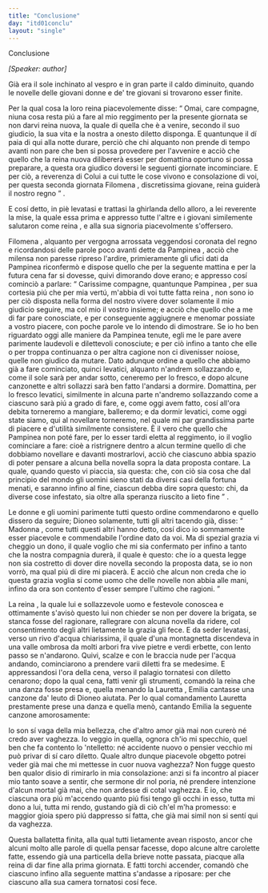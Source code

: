 ```yaml
---
title: "Conclusione"
day: "itd01conclu"
layout: "single"
---
```

<html>
 <head>
 </head>
 <body>
  <div id="d01conclu" type="conclusion" who="author">
   <head>
    Conclusione
   </head>
   <p>
    <i>
     [Speaker: author]
    </i>
   </p>
   <p>
    <milestone id="p01970001"/>
    Gi&agrave; era il sole inchinato al vespro e in gran parte il caldo diminuito, quando le novelle delle giovani donne e de' tre giovani si trovarono esser finite.
   </p>
   <p>
    <milestone id="p01970002"/>
    Per la qual cosa la loro
    <name persref="pampinea" type="person">
     reina
    </name>
    piacevolemente disse:
    <q direct="unspecified" who="pampinea">
     Omai, care compagne, niuna cosa resta pi&uacute; a fare al mio reggimento per la presente giornata se non darvi reina nuova, la quale di quella che &egrave; a venire, secondo il suo giudicio, la sua vita e la nostra a onesto diletto disponga. E quantunque il d&iacute; paia di qui alla notte durare, perci&ograve; che chi alquanto non prende di tempo avanti non pare che ben si possa provedere per l'avvenire e acci&ograve; che quello che la reina nuova diliberer&agrave; esser per domattina oportuno si possa preparare, a questa ora giudico doversi le seguenti giornate incominciare.
     <milestone id="p01970003"/>
     E per ci&ograve;, a reverenza di Colui a cui tutte le cose vivono e consolazione di voi, per questa seconda giornata
     <name persref="filomena" type="person">
      Filomena
     </name>
     , discretissima giovane, reina guider&agrave; il nostro regno
    </q>
    .
   </p>
   <p>
    <milestone id="p01970004"/>
    E cos&iacute; detto, in pi&egrave; levatasi e trattasi la ghirlanda dello alloro, a lei reverente la mise, la quale essa prima e appresso tutte l'altre e i giovani similemente salutaron come
    <name persref="filomena" type="person">
     reina
    </name>
    , e alla sua signoria piacevolmente s'offersero.
   </p>
   <p>
    <milestone id="p01970005"/>
    <name persref="filomena" type="person">
     Filomena
    </name>
    , alquanto per vergogna arrossata veggendosi coronata del regno e ricordandosi delle parole poco avanti dette da
    <name persref="pampinea" type="person">
     Pampinea
    </name>
    , acci&ograve; che milensa non paresse ripreso l'ardire, primieramente gli ufici dati da
    <name persref="pampinea" type="person">
     Pampinea
    </name>
    riconferm&ograve; e dispose quello che per la seguente mattina e per la futura cena far si dovesse, quivi dimorando dove erano; e appresso cos&iacute; cominci&ograve; a parlare:
    <milestone id="p01970006"/>
    <q direct="unspecified" who="filomena">
     Carissime compagne, quantunque
     <name persref="pampinea" type="person">
      Pampinea
     </name>
     , per sua cortesia pi&uacute; che per mia vert&uacute;, m'abbia di voi tutte fatta
     <name persref="filomena" type="person">
      reina
     </name>
     , non sono io per ci&ograve; disposta nella forma del nostro vivere dover solamente il mio giudicio seguire, ma col mio il vostro insieme; e acci&ograve; che quello che a me di far pare conosciate, e per conseguente aggiugnere e menomar possiate a vostro piacere, con poche parole ve lo intendo di dimostrare.
     <milestone id="p01970007"/>
     Se io ho ben riguardato oggi alle maniere da
     <name persref="pampinea" type="person">
      Pampinea
     </name>
     tenute, egli me le pare avere parimente laudevoli e dilettevoli conosciute; e per ci&ograve; infino a tanto che elle o per troppa continuanza o per altra cagione non ci divenisser noiose, quelle non giudico da mutare.
     <milestone id="p01970008"/>
     Dato adunque ordine a quello che abbiamo gi&agrave; a fare cominciato, quinci levatici, alquanto n'andrem sollazzando e, come il sole sar&agrave; per andar sotto, ceneremo per lo fresco, e dopo alcune canzonette e altri sollazzi sar&agrave; ben fatto l'andarsi a dormire.
     <milestone id="p01970009"/>
     Domattina, per lo fresco levatici, similmente in alcuna parte n'andremo sollazzando come a ciascuno sar&agrave; pi&uacute; a grado di fare, e, come oggi avem fatto, cos&iacute; all'ora debita torneremo a mangiare, balleremo; e da dormir levatici, come oggi state siamo, qui al novellare torneremo, nel quale mi par grandissima parte di piacere e d'utilit&agrave; similmente consistere.
     <milestone id="p01970010"/>
     &Egrave; il vero che quello che
     <name persref="pampinea" type="person">
      Pampinea
     </name>
     non pot&eacute; fare, per lo esser tardi eletta al reggimento, io il voglio cominciare a fare: cio&egrave; a ristrignere dentro a alcun termine quello di che dobbiamo novellare e davanti mostrarlovi, acci&ograve; che ciascuno abbia spazio di poter pensare a alcuna bella novella sopra la data proposta contare. La quale, quando questo vi piaccia, sia questa: che, con ci&ograve; sia cosa che dal principio del mondo gli uomini sieno stati da diversi casi della fortuna menati, e saranno infino al fine, ciascun debba dire sopra questo:
     <milestone id="p01970011"/>
     <seg type="topic">
      chi, da diverse cose infestato, sia oltre alla speranza riuscito a lieto fine
     </seg>
    </q>
    .
   </p>
   <p>
    <milestone id="p01970012"/>
    Le donne e gli uomini parimente tutti questo ordine commendarono e quello dissero da seguire;
    <name persref="dioneo" type="person">
     Dioneo
    </name>
    solamente, tutti gli altri tacendo gi&agrave;, disse:
    <q direct="unspecified" who="dioneo">
     <name persref="filomena" type="person">
      Madonna
     </name>
     , come tutti questi altri hanno detto, cos&iacute; dico io sommamente esser piacevole e commendabile l'ordine dato da voi. Ma di spezial grazia vi cheggio un dono, il quale voglio che mi sia confermato per infino a tanto che la nostra compagnia durer&agrave;, il quale &egrave; questo: che io a questa legge non sia costretto di dover dire novella secondo la proposta data, se io non vorr&ograve;, ma qual pi&uacute; di dire mi piacer&agrave;.
     <milestone id="p01970013"/>
     E acci&ograve; che alcun non creda che io questa grazia voglia s&iacute; come uomo che delle novelle non abbia alle mani, infino da ora son contento d'esser sempre l'ultimo che ragioni.
    </q>
   </p>
   <p>
    <milestone id="p01970014"/>
    La
    <name persref="filomena" type="person">
     reina
    </name>
    , la quale lui e sollazzevole uomo e festevole conoscea e ottimamente s'avis&ograve; questo lui non chieder se non per dovere la brigata, se stanca fosse del ragionare, rallegrare con alcuna novella da ridere, col consentimento degli altri lietamente la grazia gli fece.
    <milestone id="p01970015"/>
    E da seder levatasi, verso un
    <name placeref="rivo-c01" type="place">
     rivo
    </name>
    d'acqua chiarissima, il quale d'una
    <name placeref="montagnetta-c01" type="place">
     montagnetta
    </name>
    discendeva in una
    <name placeref="valle-c01" type="place">
     valle ombrosa
    </name>
    da molti arbori fra vive pietre e verdi erbette, con lento passo se n'andarono. Quivi, scalze e con le braccia nude per l'acqua andando, cominciarono a prendere varii diletti fra se medesime.
    <milestone id="p01970016"/>
    E appressandosi l'ora della cena, verso il
    <name placeref="palagiobrigata-01" type="place">
     palagio
    </name>
    tornatesi con diletto cenarono; dopo la qual cena, fatti venir gli strumenti, comand&ograve; la reina che una danza fosse presa e, quella menando la
    <name persref="lauretta" type="person">
     Lauretta
    </name>
    ,
    <name persref="emilia" type="person">
     Emilia
    </name>
    cantasse una canzone da' leuto di
    <name persref="dioneo" type="person">
     Dioneo
    </name>
    aiutata.
    <milestone id="p01970017"/>
    Per lo qual comandamento
    <name persref="lauretta" type="person">
     Lauretta
    </name>
    prestamente prese una danza e quella men&ograve;, cantando
    <name persref="emilia" type="person">
     Emilia
    </name>
    la seguente canzone amorosamente:
   </p>
   <div3 type="song" who="emilia">
    <lg>
     <milestone id="p01970018"/>
     <l>
      Io son s&iacute; vaga della mia bellezza,
     </l>
     <l>
      che d'altro amor gi&agrave; mai
     </l>
     <l>
      non curer&ograve; n&eacute; credo aver vaghezza.
     </l>
    </lg>
    <lg>
     <milestone id="p01970019"/>
     <l>
      Io veggio in quella, ognora ch'io mi specchio,
     </l>
     <l>
      quel ben che fa contento lo 'ntelletto:
     </l>
     <l>
      n&eacute; accidente nuovo o pensier vecchio
     </l>
     <l>
      mi pu&ograve; privar di s&iacute; caro diletto.
     </l>
     <l>
      Quale altro dunque piacevole obgetto
     </l>
     <l>
      potrei veder gi&agrave; mai
     </l>
     <l>
      che mi mettesse in cuor nuova vaghezza?
     </l>
    </lg>
    <lg>
     <milestone id="p01970020"/>
     <l>
      Non fugge questo ben qualor disio
     </l>
     <l>
      di rimirarlo in mia consolazione:
     </l>
     <l>
      anzi si fa incontro al piacer mio
     </l>
     <l>
      tanto soave a sentir, che sermone
     </l>
     <l>
      dir nol poria, n&eacute; prendere intenzione
     </l>
     <l>
      d'alcun mortal gi&agrave; mai,
     </l>
     <l>
      che non ardesse di cotal vaghezza.
     </l>
    </lg>
    <lg>
     <milestone id="p01970021"/>
     <l>
      E io, che ciascuna ora pi&uacute; m'accendo
     </l>
     <l>
      quanto pi&uacute; fisi tengo gli occhi in esso,
     </l>
     <l>
      tutta mi dono a lui, tutta mi rendo,
     </l>
     <l>
      gustando gi&agrave; di ci&ograve; ch'el m'ha promesso:
     </l>
     <l>
      e maggior gioia spero pi&uacute; dappresso
     </l>
     <l>
      s&iacute; fatta, che gi&agrave; mai
     </l>
     <l>
      simil non si sent&iacute; qui da vaghezza.
     </l>
    </lg>
   </div3>
   <p>
    <milestone id="p01970022"/>
    Questa ballatetta finita, alla qual tutti lietamente avean risposto, ancor che alcuni molto alle parole di quella pensar facesse, dopo alcune altre carolette fatte, essendo gi&agrave; una particella della brieve notte passata, piacque alla
    <name persref="filomena" type="person">
     reina
    </name>
    di dar fine alla prima giornata. E fatti torchi accender, comand&ograve; che ciascuno infino alla seguente mattina s'andasse a riposare: per che ciascuno alla sua camera tornatosi cos&iacute; fece.
   </p>
  </div>
 </body>
</html>